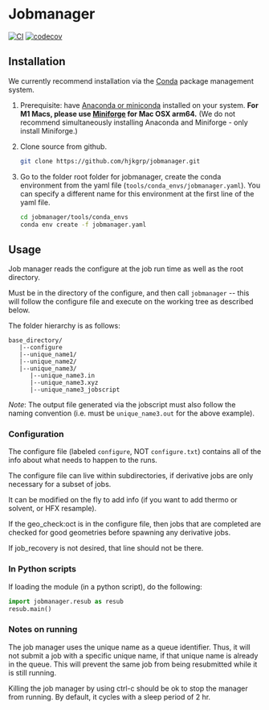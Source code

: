 # Jobmanager
[![CI](https://github.com/hjkgrp/jobmanager/actions/workflows/CI.yaml/badge.svg)](https://github.com/hjkgrp/jobmanager/actions/workflows/CI.yaml)
[![codecov](https://codecov.io/gh/hjkgrp/jobmanager/branch/main/graph/badge.svg?token=2UCDQM8BJ0)](https://codecov.io/gh/hjkgrp/jobmanager)

## Installation

We currently recommend installation via the [Conda](https://conda.io/docs/) package management system.
1. Prerequisite: have [Anaconda or miniconda](https://www.anaconda.com/distribution/) installed on your system. **For M1 Macs, please use [Miniforge](https://github.com/conda-forge/miniforge) for Mac OSX arm64.** (We do not recommend simultaneously installing Anaconda and Miniforge - only install Miniforge.)

2. Clone source from github.

   ```bash
   git clone https://github.com/hjkgrp/jobmanager.git
   ```

3. Go to the folder root folder for jobmanager, create the conda environment from the yaml file (`tools/conda_envs/jobmanager.yaml`). You can specify a different name for this environment at the first line of the yaml file.

   ```bash
   cd jobmanager/tools/conda_envs
   conda env create -f jobmanager.yaml
   ```

## Usage
Job manager reads the configure at the job run time as well as the root directory.

Must be in the directory of the configure, and then call `jobmanager` -- this will follow the configure file and execute on the working tree as described below.

The folder hierarchy is as follows:
```
base_directory/
   |--configure
   |--unique_name1/
   |--unique_name2/
   |--unique_name3/
      |--unique_name3.in
      |--unique_name3.xyz
      |--unique_name3_jobscript
```
*Note*: The output file generated via the jobscript must also follow the naming convention (i.e. must be `unique_name3.out` for the above example).

### Configuration
The configure file (labeled `configure`, NOT `configure.txt`) contains all of the info about what needs to happen to the runs.

The configure file can live within subdirectories, if derivative jobs are only necessary for a subset of jobs.

It can be modified on the fly to add info (if you want to add thermo or solvent, or HFX resample). 

If the geo_check:oct is in the configure file, then jobs that are completed are checked for good geometries before spawning any derivative jobs.

If job_recovery is not desired, that line should not be there. 

### In Python scripts
If loading the module (in a python script), do the following:

```python
import jobmanager.resub as resub
resub.main()
```

### Notes on running
The job manager uses the unique name as a queue identifier. Thus, it will not submit a job with a specific unique name, if that unique name is already in the queue. This will prevent the same job from being resubmitted while it is still running. 

Killing the job manager by using ctrl-c should be ok to stop the manager from running. By default, it cycles with a sleep period of 2 hr.